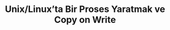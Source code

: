 ---
layout: post
title: Unix/Linux’ta Bir Proses Yaratmak ve Copy on Write
ext-url: https://medium.com/@gokhansengun/unix-linuxta-bir-proses-yaratmak-ve-copy-on-write-4413d60571a7
lang: tr
medium: yes
---